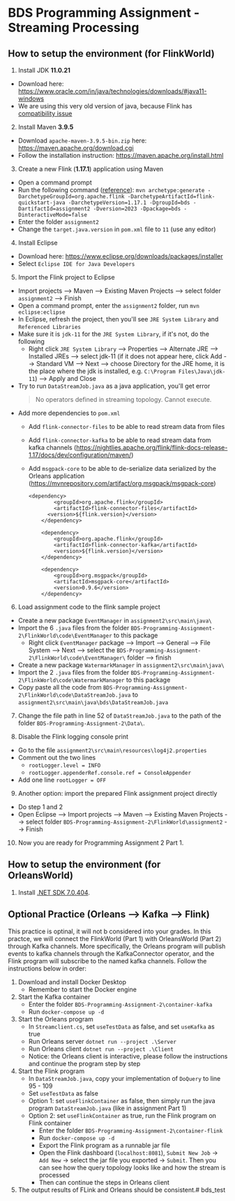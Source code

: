 # BDS Programming Assignment - Streaming Processing

## How to setup the environment (for FlinkWorld)
1. Install JDK **11.0.21**
- Download here: https://www.oracle.com/in/java/technologies/downloads/#java11-windows
- We are using this very old version of java, because Flink has [compatibility issue](https://nightlies.apache.org/flink/flink-docs-release-1.18/docs/deployment/java_compatibility/)

2. Install Maven **3.9.5**
- Download `apache-maven-3.9.5-bin.zip` here: https://maven.apache.org/download.cgi
- Follow the installation instruction: https://maven.apache.org/install.html

3. Create a new Flink (**1.17.1**) application using Maven
- Open a command prompt
- Run the following command ([reference](https://nightlies.apache.org/flink/flink-docs-release-1.18/docs/dev/configuration/overview/)): `mvn archetype:generate -DarchetypeGroupId=org.apache.flink -DarchetypeArtifactId=flink-quickstart-java -DarchetypeVersion=1.17.1 -DgroupId=bds -DartifactId=assignment2 -Dversion=2023 -Dpackage=bds -DinteractiveMode=false`
- Enter the folder `assignment2`
- Change the `target.java.version` in `pom.xml` file to `11` (use any editor)

4. Install Eclipse
- Download here: https://www.eclipse.org/downloads/packages/installer
- Select `Eclipse IDE for Java Developers`

5. Import the Flink project to Eclipse
- Import projects --> Maven --> Existing Maven Projects --> select folder `assignment2` --> Finish
- Open a command prompt, enter the `assignment2` folder, run `mvn eclipse:eclipse`
- In Eclipse, refresh the project, then you'll see `JRE System Library` and `Referenced Libraries`
- Make sure it is `jdk-11` for the `JRE System Library`, if it's not, do the following
  - Right click `JRE System Library` --> Properties --> Alternate JRE --> Installed JREs --> select jdk-11 (if it does not appear here, click Add --> Standard VM --> Next --> choose Directory for the JRE home, it is the place where the jdk is installed, e.g. `C:\Program Files\Java\jdk-11`) --> Apply and Close
- Try to run `DataStreamJob.java` as a java application, you'll get error 
  > No operators defined in streaming topology. Cannot execute.
- Add more dependencies to `pom.xml`
  - Add `flink-connector-files` to be able to read stream data from files
  - Add `flink-connector-kafka` to be able to read stream data from kafka channels (https://nightlies.apache.org/flink/flink-docs-release-1.17/docs/dev/configuration/maven/)
  - Add `msgpack-core` to be able to de-serialize data serialized by the Orleans application (https://mvnrepository.com/artifact/org.msgpack/msgpack-core)

    ```
    <dependency>
			<groupId>org.apache.flink</groupId>
			<artifactId>flink-connector-files</artifactId>
		  <version>${flink.version}</version>
		</dependency>
		
		<dependency>
			<groupId>org.apache.flink</groupId>
			<artifactId>flink-connector-kafka</artifactId>
			<version>${flink.version}</version>
		</dependency>
		
		<dependency>
			<groupId>org.msgpack</groupId>
			<artifactId>msgpack-core</artifactId>
			<version>0.9.6</version>
		</dependency>
    ```
6. Load assignment code to the flink sample project
- Create a new package `EventManager` in `assignment2\src\main\java\`
- Import the 6 `.java` files from the folder `BDS-Programming-Assignment-2\FlinkWorld\code\EventManager` to this package
  - Right click `EventManager` package --> Import --> General --> File System --> Next --> select the `BDS-Programming-Assignment-2\FlinkWorld\code\EventManager\` folder --> finish
- Create a new package `WatermarkManager` in `assignment2\src\main\java\`
- Import the 2 `.java` files from the folder `BDS-Programming-Assignment-2\FlinkWorld\code\WatermarkManager` to this package
- Copy paste all the code from `BDS-Programming-Assignment-2\FlinkWorld\code\DataStreamJob.java` to `assignment2\src\main\java\bds\DataStreamJob.java`

7. Change the file path in line 52 of `DataStreamJob.java` to the path of the folder `BDS-Programming-Assignment-2\Data\`.

8. Disable the Flink logging console print
- Go to the file `assignment2\src\main\resources\log4j2.properties`
- Comment out the two lines
  - `rootLogger.level = INFO`
  - `rootLogger.appenderRef.console.ref = ConsoleAppender`
- Add one line `rootLogger = OFF`

9. Another option: import the prepared Flink assignment project directly
- Do step 1 and 2
- Open Eclipse --> Import projects --> Maven --> Existing Maven Projects --> select folder `BDS-Programming-Assignment-2\FlinkWorld\assignment2` --> Finish

10. Now you are ready for Programming Assignment 2 Part 1.

## How to setup the environment (for OrleansWorld)
1. Install [.NET SDK 7.0.404](https://dotnet.microsoft.com/en-us/download/dotnet/7.0).

## Optional Practice (Orleans --> Kafka --> Flink)
This practice is optinal, it will not b considered into your grades. In this practce, we will connect the FlinkWorld (Part 1) with OrleansWorld (Part 2) through Kafka channels. More specifically, the Orleans program will publish events to kafka channels through the KafkaConnector operator, and the Flink program will subscribe to the named kafka channels. Follow the instructions below in order:

1. Download and install Docker Desktop
   - Remember to start the Docker engine
2. Start the Kafka container
   - Enter the folder `BDS-Programming-Assignment-2\container-kafka`
   - Run `docker-compose up -d`
3. Start the Orleans program
   - In `Streamclient.cs`, set `useTestData` as false, and set `useKafka` as true
   - Run Orleans server `dotnet run --project .\Server`
   - Run Orleans client `dotnet run --project .\Client`
   - Notice: the Orleans client is interactive, please follow the instructions and continue the program step by step
4. Start the Flink program
   - In `DataStreamJob.java`, copy your implementation of `DoQuery` to line 95 - 109
   - Set `useTestData` as false
   - Option 1: set `useFlinkContainer` as false, then simply run the java program `DataStreamJob.java` (like in assignment Part 1)
   - Option 2: set `useFlinkContainer` as true, run the Flink program on Flink container
     * Enter the folder `BDS-Programming-Assignment-2\container-flink`
     * Run `docker-compose up -d`
     * Export the Flink program as a runnable jar file
     * Open the Flink dashboard (`localhost:8081`), `Submit New Job` → `Add New` → select the jar file you exported → `Submit`. Then you can see how the query topology looks like and how the stream is processed
     * Then can continue the steps in Orleans client
5. The output results of FLink and Orleans should be consistent.# bds_test
